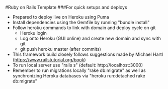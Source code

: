 #Ruby on Rails Template
###For quick setups and deploys


- Prepared to deploy live on Heroku using Puma
- Install dependencies using the Gemfile by running "bundle install"
- Follow heroku commands to link with domain and deploy cycle on git
  - Heroku login
  - Log onto Heroku (GUI online) and create new domain and sync with git
  - git push heroku master (after commits)
- This framework build closely follows suggestions made by Michael Hartl (https://www.railstutorial.org/book)
- To run local server use "rails s" (default: http://localhost:3000)
- Remember to run migrations locally "rake db:migrate" as well as synchronizing Heroku databases via "heroku run:detached rake db:migrate"





